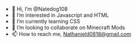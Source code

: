 - 👋 Hi, I’m @Natedog108
- 👀 I’m interested in Javascript and HTML
- 🌱 I’m currently learning CSS
- 💞️ I’m looking to collaborate on Minecraft Mods
- 📫 How to reach me, Nathanield0818@gmail.com

<!---
Natedog108/Natedog108 is a ✨ special ✨ repository because its `README.md` (this file) appears on your GitHub profile.
You can click the Preview link to take a look at your changes.
--->
